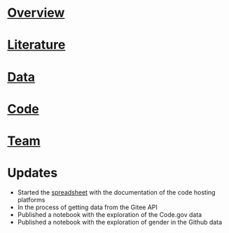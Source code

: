 # [Overview](about.md)
# [Literature](literature.md)
# [Data](data.md)
# [Code](code.md)
# [Team](team.md)

# Updates
- Started the [spreadsheet](https://docs.google.com/spreadsheets/d/19ZBcg8-qJsa9r1BRGXxtcOKfaXgZ24aSDY_HxdfikJ0/edit) with the documentation of the code hosting platforms
- In the process of getting data from the Gitee API
- Published a notebook with the exploration of the Code.gov data
- Published a notebook with the exploration of gender in the Github data

